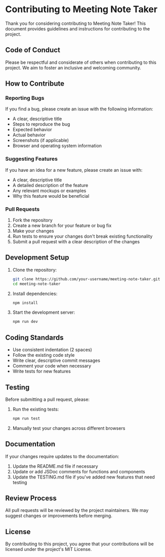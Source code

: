 # Contributing to Meeting Note Taker

Thank you for considering contributing to Meeting Note Taker! This document provides guidelines and instructions for contributing to the project.

## Code of Conduct

Please be respectful and considerate of others when contributing to this project. We aim to foster an inclusive and welcoming community.

## How to Contribute

### Reporting Bugs

If you find a bug, please create an issue with the following information:

- A clear, descriptive title
- Steps to reproduce the bug
- Expected behavior
- Actual behavior
- Screenshots (if applicable)
- Browser and operating system information

### Suggesting Features

If you have an idea for a new feature, please create an issue with:

- A clear, descriptive title
- A detailed description of the feature
- Any relevant mockups or examples
- Why this feature would be beneficial

### Pull Requests

1. Fork the repository
2. Create a new branch for your feature or bug fix
3. Make your changes
4. Run tests to ensure your changes don't break existing functionality
5. Submit a pull request with a clear description of the changes

## Development Setup

1. Clone the repository:
   ```bash
   git clone https://github.com/your-username/meeting-note-taker.git
   cd meeting-note-taker
   ```

2. Install dependencies:
   ```bash
   npm install
   ```

3. Start the development server:
   ```bash
   npm run dev
   ```

## Coding Standards

- Use consistent indentation (2 spaces)
- Follow the existing code style
- Write clear, descriptive commit messages
- Comment your code when necessary
- Write tests for new features

## Testing

Before submitting a pull request, please:

1. Run the existing tests:
   ```bash
   npm run test
   ```

2. Manually test your changes across different browsers

## Documentation

If your changes require updates to the documentation:

1. Update the README.md file if necessary
2. Update or add JSDoc comments for functions and components
3. Update the TESTING.md file if you've added new features that need testing

## Review Process

All pull requests will be reviewed by the project maintainers. We may suggest changes or improvements before merging.

## License

By contributing to this project, you agree that your contributions will be licensed under the project's MIT License.
